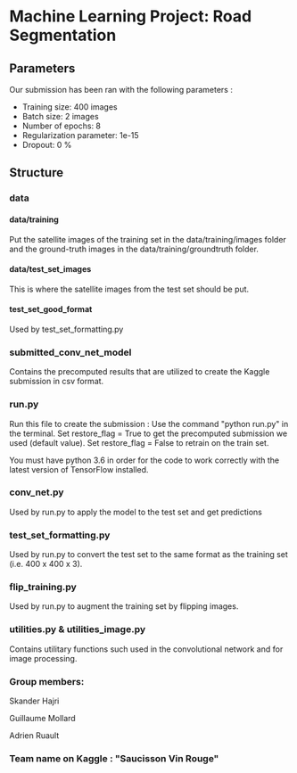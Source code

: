 # Machine Learning Project: Road Segmentation

## Parameters

Our submission has been ran with the following parameters : 

* Training size: 400 images
* Batch size: 2 images
* Number of epochs: 8
* Regularization parameter: 1e-15
* Dropout: 0 %

## Structure

### data

#### data/training

Put the satellite images of the training set in the data/training/images folder and the ground-truth images in the data/training/groundtruth folder.

#### data/test_set_images

This is where the satellite images from the test set should be put.

#### test_set_good_format

Used by test_set_formatting.py

### submitted_conv_net_model

Contains the precomputed results that are utilized to create the Kaggle submission in csv format.

### run.py

Run this file to create the submission : Use the command "python run.py" in the terminal. Set restore_flag = True to get the precomputed submission we used (default value). Set restore_flag = False to retrain on the train set.

You must have python 3.6 in order for the code to work correctly with the latest version of TensorFlow installed.

### conv_net.py	

Used by run.py to apply the model to the test set and get predictions

### test_set_formatting.py

Used by run.py to convert the test set to the same format as the training set (i.e. 400 x 400 x 3).

### flip_training.py

Used by run.py to augment the training set by flipping images.

### utilities.py & utilities_image.py

Contains utilitary functions such used in the convolutional network and for image processing.

### Group members:

Skander Hajri

Guillaume Mollard

Adrien Ruault

### Team name on Kaggle : "Saucisson Vin Rouge"